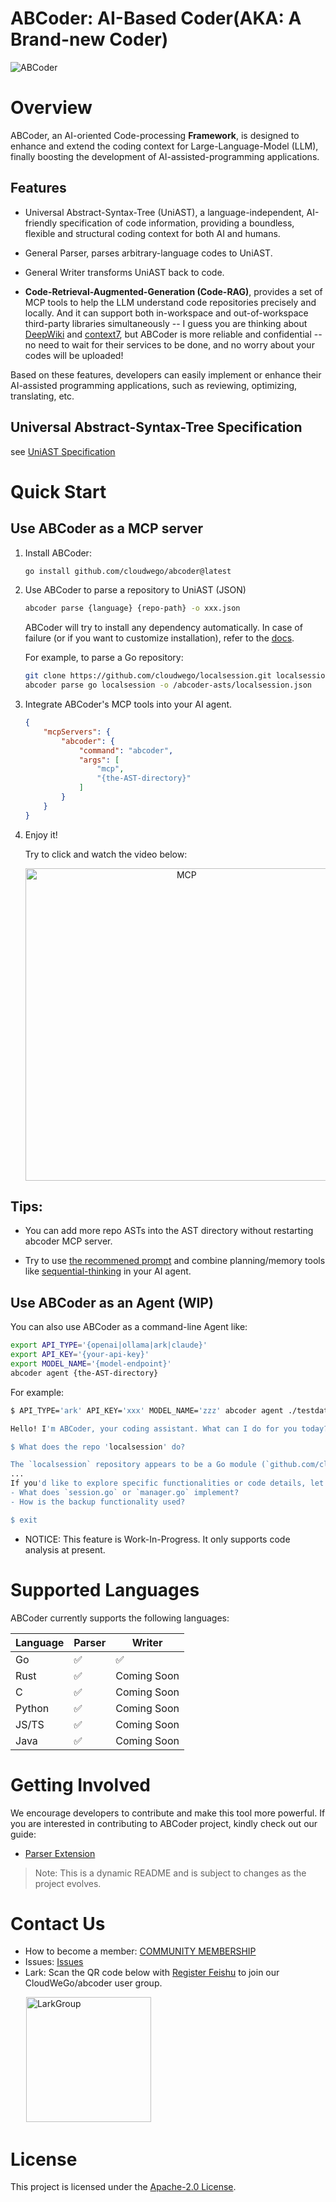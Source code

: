 # ABCoder: AI-Based Coder(AKA: A Brand-new Coder)

![ABCoder](images/ABCoder.png)

# Overview
ABCoder, an AI-oriented Code-processing **Framework**, is designed to enhance and extend the coding context for Large-Language-Model (LLM), finally boosting the development of AI-assisted-programming applications. 


## Features

- Universal Abstract-Syntax-Tree (UniAST), a language-independent, AI-friendly specification of code information, providing a boundless, flexible and structural coding context for both AI and humans.
  
- General Parser, parses arbitrary-language codes to UniAST.

- General Writer transforms UniAST back to code.

- **Code-Retrieval-Augmented-Generation (Code-RAG)**, provides a set of MCP tools to help the LLM understand code repositories precisely and locally. And it can support both in-workspace and out-of-workspace third-party libraries simultaneously -- I guess you are thinking about [DeepWiki](https://deepwiki.org) and [context7](https://github.com/upstash/context7), but ABCoder is more reliable and confidential -- no need to wait for their services to be done, and no worry about your codes will be uploaded! 

Based on these features, developers can easily implement or enhance their AI-assisted programming applications, such as reviewing, optimizing, translating, etc.


## Universal Abstract-Syntax-Tree Specification

see [UniAST Specification](docs/uniast-zh.md)


# Quick Start
## Use ABCoder as a MCP server

1. Install ABCoder:

    ```bash
    go install github.com/cloudwego/abcoder@latest
    ```

2. Use ABCoder to parse a repository to UniAST (JSON)

    ```bash
    abcoder parse {language} {repo-path} -o xxx.json
    ```

    ABCoder will try to install any dependency automatically.
    In case of failure (or if you want to customize installation), refer to the [docs](./docs/lsp-installation-en.md).

    For example, to parse a Go repository:

    ```bash
    git clone https://github.com/cloudwego/localsession.git localsession
    abcoder parse go localsession -o /abcoder-asts/localsession.json
    ```


3. Integrate ABCoder's MCP tools into your AI agent.

    ```json
    {
        "mcpServers": {
            "abcoder": {
                "command": "abcoder",
                "args": [
                    "mcp",
                    "{the-AST-directory}"
                ]
            }
        }
    }
    ```


4. Enjoy it!
   
   Try to click and watch the video below:

   <div align="center">
   
   [<img src="images/abcoder-hertz-trae.png" alt="MCP" width="500"/>](https://www.bilibili.com/video/BV14ggJzCEnK)
   
   </div>

    
## Tips:
    
- You can add more repo ASTs into the AST directory without restarting abcoder MCP server.
    
- Try to use [the recommened prompt](llm/prompt/analyzer.md) and combine planning/memory tools like [sequential-thinking](https://github.com/modelcontextprotocol/servers/tree/main/src/sequentialthinking) in your AI agent.


## Use ABCoder as an Agent (WIP)

You can also use ABCoder as a command-line Agent like:

```bash
export API_TYPE='{openai|ollama|ark|claude}' 
export API_KEY='{your-api-key}' 
export MODEL_NAME='{model-endpoint}' 
abcoder agent {the-AST-directory}
```
For example:

```bash
$ API_TYPE='ark' API_KEY='xxx' MODEL_NAME='zzz' abcoder agent ./testdata/asts

Hello! I'm ABCoder, your coding assistant. What can I do for you today?

$ What does the repo 'localsession' do?

The `localsession` repository appears to be a Go module (`github.com/cloudwego/localsession`) that provides functionality related to managing local sessions. Here's a breakdown of its structure and purpose:
...
If you'd like to explore specific functionalities or code details, let me know, and I can dive deeper into the relevant files or nodes. For example:
- What does `session.go` or `manager.go` implement?
- How is the backup functionality used?

$ exit
```

- NOTICE: This feature is Work-In-Progress. It only supports code analysis at present.

# Supported Languages

ABCoder currently supports the following languages:

| Language | Parser | Writer      |
| -------- | ------ | ----------- |
| Go       | ✅      | ✅           |
| Rust     | ✅      | Coming Soon |
| C        | ✅      | Coming Soon |
| Python   | ✅      | Coming Soon |
| JS/TS    | ✅      | Coming Soon |
| Java     | ✅      | Coming Soon |


# Getting Involved

We encourage developers to contribute and make this tool more powerful. If you are interested in contributing to ABCoder
project, kindly check out our guide:
- [Parser Extension](docs/parser-zh.md)

> Note: This is a dynamic README and is subject to changes as the project evolves.


# Contact Us
- How to become a member: [COMMUNITY MEMBERSHIP](https://github.com/cloudwego/community/blob/main/COMMUNITY_MEMBERSHIP.md)
- Issues: [Issues](https://github.com/cloudwego/abcoder/issues)
- Lark: Scan the QR code below with [Register Feishu](https://www.feishu.cn/en/) to join our CloudWeGo/abcoder user group.

&ensp;&ensp;&ensp; <img src="images/lark_group_zh.png" alt="LarkGroup" width="200"/>


# License
This project is licensed under the [Apache-2.0 License](LICENSE-APACHE).
